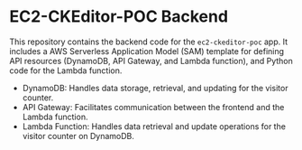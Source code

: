 # EC2-CKEditor-POC Backend

This repository contains the backend code for the `ec2-ckeditor-poc` app. It includes a AWS Serverless Application Model (SAM) template for defining API resources (DynamoDB, API Gateway, and Lambda function), and Python code for the Lambda function.

- DynamoDB: Handles data storage, retrieval, and updating for the visitor counter.
- API Gateway: Facilitates communication between the frontend and the Lambda function.
- Lambda Function: Handles data retrieval and update operations for the visitor counter on DynamoDB.
